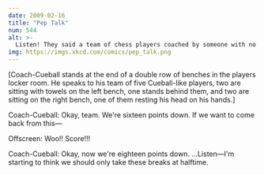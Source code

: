 ```yaml
---
date: 2009-02-16
title: "Pep Talk"
num: 544
alt: >-
  Listen! They said a team of chess players coached by someone with no understanding of basketball would never be competitive in the NBA! Well, it turns out they're pretty perceptive.
img: https://imgs.xkcd.com/comics/pep_talk.png
---
```

[Coach-Cueball stands at the end of a double row of benches in the players locker room. He speaks to his team of five Cueball-like players, two are sitting with towels on the left bench, one stands behind them, and two are sitting on the right bench, one of them resting his head on his hands.]

Coach-Cueball: Okay, team. We're sixteen points down. If we want to come back from this—

Offscreen: Woo!! Score!!!

Coach-Cueball: Okay, now we're eighteen points down. ...Listen—I'm starting to think we should only take these breaks at halftime.